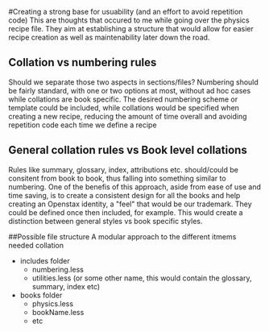 #Creating a strong base for usuability (and an effort to avoid repetition code)
  This are thoughts that occured to me while going over the physics recipe file. They aim at establishing a structure that would allow for easier recipe creation as well as maintenability later down the road. 
  
## Collation vs numbering rules
Should we separate those two aspects in sections/files? 
Numbering should be fairly standard, with one or two options at most, without ad hoc cases while collations are book specific. The desired numbering scheme or template could be included, while collations would be specified when creating a new recipe, reducing the amount of time overall and avoiding repetition code each time we define a recipe
  
## General collation rules vs Book level collations
Rules like summary, glossary, index, attributions etc. should/could be consitent from book to book, thus falling into something similar to numbering. One of the benefis of this approach, aside from ease of use and time saving, is to create a consistent design for all the books and help creating an Openstax identity, a "feel" that would be our trademark. They could be defined once then included, for example. This would create a distinction between general styles vs book specific styles. 
  
  
##Possible file structure 
A modular approach to the different itmems needed
collation
  * includes folder
    * numbering.less
    * utilities.less (or some other name, this would contain the glossary, summary, index etc)
  * books folder
    * physics.less
    * bookName.less
    * etc
